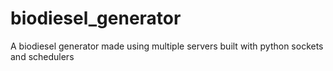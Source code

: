 # biodiesel_generator
A biodiesel generator made using multiple servers built with python sockets and schedulers
